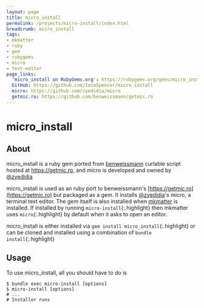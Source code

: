 ```yaml
---
layout: page
title: micro_install
permalink: /projects/micro-install/index.html
breadcrumb: micro_install
tags:
- mkmatter
- ruby
- gem
- rubygems
- micro
- text-editor
page_links:
  'micro_install on RubyGems.org': https://rubygems.org/gems/micro_install
  GitHub: https://github.com/IotaSpencer/micro_install
  micro: https://github.com/zyedidia/micro
  getmic.ro: https://github.com/benweissmann/getmic.ro
---
```

# micro_install

## About

micro_install is a ruby gem ported from [benweissmann](https://github.com/benweissmann) curlable script hosted at https://getmic.ro, and micro is developed and owned by [@zyedidia](https://github.com/zyedidia)

micro_install is used as an ruby port to benweissmann's [https://getmic.ro](https://getmic.ro) but packaged as a gem.
It installs [@zyedidia](https://github.com/zyedidia)'s micro, a terminal text editor.
The gem itself is also installed when [mkmatter](https://iotaspencer.me/projects/mkmatter) is installed.
If installed by running `micro-install`{:.highlight} then mkmatter uses `micro`{:.highlight} by default when it asks to open an editor.

micro_install is either installed via `gem install micro_install`{:.highlight} or can be cloned
 and installed using a combination of `bundle install`{:.highlight}

## Usage

To use micro_install, all you should have to do is

```shell
$ bundle exec micro-install [options]
$ micro-install [options]
# ...
# Installer runs
```
